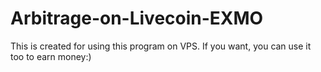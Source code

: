 # Arbitrage-on-Livecoin-EXMO
This is created  for using this program on VPS. If you want, you can use it too to earn money:)
